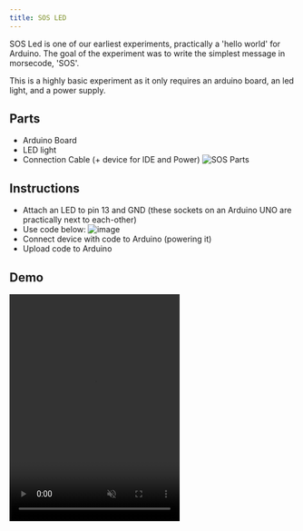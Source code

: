 ```yaml
---
title: SOS LED
---
```


SOS Led is one of our earliest experiments, practically a 'hello world' for Arduino. The goal of the experiment was to write the simplest message in morsecode, 'SOS'.

This is a highly basic experiment as it only requires an arduino board, an led light, and a power supply.

## Parts
- Arduino Board
- LED light
- Connection Cable (+ device for IDE and Power)
![SOS Parts](/images/parts-sos.jpg)

## Instructions
- Attach an LED to pin 13 and GND (these sockets on an Arduino UNO are practically next to each-other)
- Use code below:
![image](/images/code-sos.png)
- Connect device with code to Arduino (powering it)
- Upload code to Arduino 

## Demo

<video width="300" height="400" controls muted>
<source src="/videos/demo-sos.mov" type="video/mp4"/>
</video>